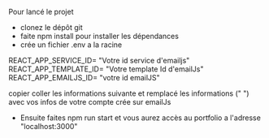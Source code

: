 Pour lancé le projet 
- clonez le dépôt git 
- faite npm install pour installer les dépendances
- crée un fichier .env a la racine

REACT_APP_SERVICE_ID= "Votre id service d'emailjs"
REACT_APP_TEMPLATE_ID= "Votre template Id d'emailJs"
REACT_APP_EMAILJS_ID= "votre id emailJS"

copier coller les informations suivante et remplacé les informations (" ") avec vos infos de votre  compte crée sur emailJs

- Ensuite faites npm run start et vous aurez accès au portfolio  a l'adresse "localhost:3000"
